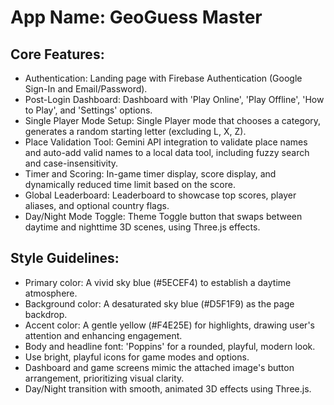 # **App Name**: GeoGuess Master

## Core Features:

- Authentication: Landing page with Firebase Authentication (Google Sign-In and Email/Password).
- Post-Login Dashboard: Dashboard with 'Play Online', 'Play Offline', 'How to Play', and 'Settings' options.
- Single Player Mode Setup: Single Player mode that chooses a category, generates a random starting letter (excluding L, X, Z).
- Place Validation Tool: Gemini API integration to validate place names and auto-add valid names to a local data tool, including fuzzy search and case-insensitivity.
- Timer and Scoring: In-game timer display, score display, and dynamically reduced time limit based on the score.
- Global Leaderboard: Leaderboard to showcase top scores, player aliases, and optional country flags.
- Day/Night Mode Toggle: Theme Toggle button that swaps between daytime and nighttime 3D scenes, using Three.js effects.

## Style Guidelines:

- Primary color: A vivid sky blue (#5ECEF4) to establish a daytime atmosphere.
- Background color: A desaturated sky blue (#D5F1F9) as the page backdrop.
- Accent color: A gentle yellow (#F4E25E) for highlights, drawing user's attention and enhancing engagement.
- Body and headline font: 'Poppins' for a rounded, playful, modern look.
- Use bright, playful icons for game modes and options.
- Dashboard and game screens mimic the attached image's button arrangement, prioritizing visual clarity.
- Day/Night transition with smooth, animated 3D effects using Three.js.